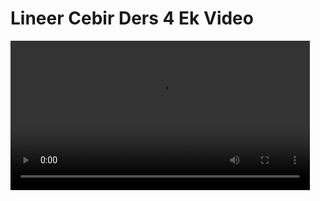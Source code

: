 # Lineer Cebir Ders 4 Ek Video

<video width="95%" controls>
    <source src="https://drive.google.com/uc?export=view&id=1lDAvZ7lzR6rnwYgzZg-hwhWn8CIQPMbl" type='video/mp4'>
</video>
